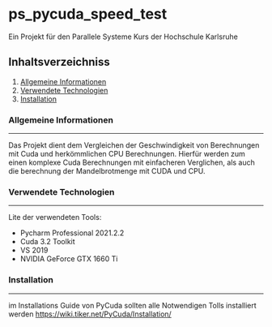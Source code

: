 # ps_pycuda_speed_test
Ein Projekt für den Parallele Systeme Kurs der Hochschule Karlsruhe

## Inhaltsverzeichniss
1. [Allgemeine Informationen](#allgemeine-informationen)
2. [Verwendete Technologien](#verwendete-technologien)
3. [Installation](#installation)
### Allgemeine Informationen
***
Das Projekt dient dem Vergleichen der Geschwindigkeit von Berechnungen mit Cuda und herkömmlichen CPU Berechnungen.
Hierfür werden zum einen komplexe Cuda Berechnungen mit einfacheren Verglichen, als auch die berechnung der Mandelbrotmenge mit CUDA und CPU.
### Verwendete Technologien
***
Lite der verwendeten Tools:
* Pycharm Professional 2021.2.2
* Cuda 3.2 Toolkit
* VS 2019
* NVIDIA GeForce GTX 1660 Ti
### Installation
***
im Installations Guide von PyCuda sollten alle Notwendigen Tolls installiert werden
https://wiki.tiker.net/PyCuda/Installation/
